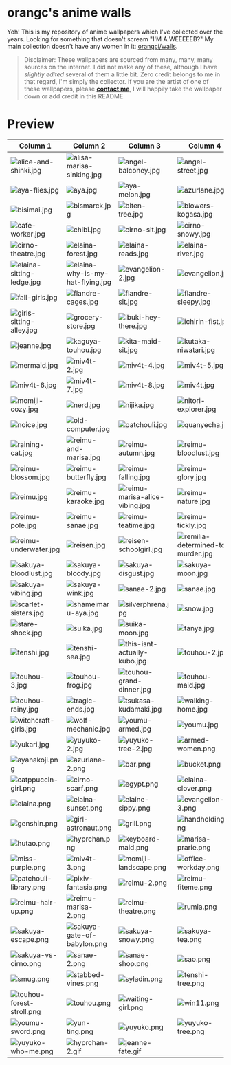# orangc's anime walls
Yoh! This is my repository of anime wallpapers which I've collected over the years. Looking for something that doesn't scream "I'M A WEEEEEB?" My main collection doesn't have any women in it: [orangci/walls](https://github.com/orangci/walls).

> Disclaimer: These wallpapers are sourced from many, many, many sources on the internet. I did not make any of these, although I have *slightly edited* several of them a little bit. Zero credit belongs to me in that regard, I'm simply the collector. If you are the artist of one of these wallpapers, please [**contact me**](https://orangc.net), I will happily take the wallpaper down or add credit in this README.
# Preview
| Column 1 | Column 2 | Column 3 | Column 4 |
|---------|---------|---------|---------|
| ![alice-and-shinki.jpg](https://raw.githubusercontent.com/orangci/aniwalls/main/alice-and-shinki.jpg) | ![alisa-marisa-sinking.jpg](https://raw.githubusercontent.com/orangci/aniwalls/main/alisa-marisa-sinking.jpg) | ![angel-balconey.jpg](https://raw.githubusercontent.com/orangci/aniwalls/main/angel-balconey.jpg) | ![angel-street.jpg](https://raw.githubusercontent.com/orangci/aniwalls/main/angel-street.jpg) |
| ![aya-flies.jpg](https://raw.githubusercontent.com/orangci/aniwalls/main/aya-flies.jpg) | ![aya.jpg](https://raw.githubusercontent.com/orangci/aniwalls/main/aya.jpg) | ![aya-melon.jpg](https://raw.githubusercontent.com/orangci/aniwalls/main/aya-melon.jpg) | ![azurlane.jpg](https://raw.githubusercontent.com/orangci/aniwalls/main/azurlane.jpg) |
| ![bisimai.jpg](https://raw.githubusercontent.com/orangci/aniwalls/main/bisimai.jpg) | ![bismarck.jpg](https://raw.githubusercontent.com/orangci/aniwalls/main/bismarck.jpg) | ![biten-tree.jpg](https://raw.githubusercontent.com/orangci/aniwalls/main/biten-tree.jpg) | ![blowers-kogasa.jpg](https://raw.githubusercontent.com/orangci/aniwalls/main/blowers-kogasa.jpg) |
| ![cafe-worker.jpg](https://raw.githubusercontent.com/orangci/aniwalls/main/cafe-worker.jpg) | ![chibi.jpg](https://raw.githubusercontent.com/orangci/aniwalls/main/chibi.jpg) | ![cirno-sit.jpg](https://raw.githubusercontent.com/orangci/aniwalls/main/cirno-sit.jpg) | ![cirno-snowy.jpg](https://raw.githubusercontent.com/orangci/aniwalls/main/cirno-snowy.jpg) |
| ![cirno-theatre.jpg](https://raw.githubusercontent.com/orangci/aniwalls/main/cirno-theatre.jpg) | ![elaina-forest.jpg](https://raw.githubusercontent.com/orangci/aniwalls/main/elaina-forest.jpg) | ![elaina-reads.jpg](https://raw.githubusercontent.com/orangci/aniwalls/main/elaina-reads.jpg) | ![elaina-river.jpg](https://raw.githubusercontent.com/orangci/aniwalls/main/elaina-river.jpg) |
| ![elaina-sitting-ledge.jpg](https://raw.githubusercontent.com/orangci/aniwalls/main/elaina-sitting-ledge.jpg) | ![elaina-why-is-my-hat-flying.jpg](https://raw.githubusercontent.com/orangci/aniwalls/main/elaina-why-is-my-hat-flying.jpg) | ![evangelion-2.jpg](https://raw.githubusercontent.com/orangci/aniwalls/main/evangelion-2.jpg) | ![evangelion.jpg](https://raw.githubusercontent.com/orangci/aniwalls/main/evangelion.jpg) |
| ![fall-girls.jpg](https://raw.githubusercontent.com/orangci/aniwalls/main/fall-girls.jpg) | ![flandre-cages.jpg](https://raw.githubusercontent.com/orangci/aniwalls/main/flandre-cages.jpg) | ![flandre-sit.jpg](https://raw.githubusercontent.com/orangci/aniwalls/main/flandre-sit.jpg) | ![flandre-sleepy.jpg](https://raw.githubusercontent.com/orangci/aniwalls/main/flandre-sleepy.jpg) |
| ![girls-sitting-alley.jpg](https://raw.githubusercontent.com/orangci/aniwalls/main/girls-sitting-alley.jpg) | ![grocery-store.jpg](https://raw.githubusercontent.com/orangci/aniwalls/main/grocery-store.jpg) | ![ibuki-hey-there.jpg](https://raw.githubusercontent.com/orangci/aniwalls/main/ibuki-hey-there.jpg) | ![ichirin-fist.jpg](https://raw.githubusercontent.com/orangci/aniwalls/main/ichirin-fist.jpg) |
| ![jeanne.jpg](https://raw.githubusercontent.com/orangci/aniwalls/main/jeanne.jpg) | ![kaguya-touhou.jpg](https://raw.githubusercontent.com/orangci/aniwalls/main/kaguya-touhou.jpg) | ![kita-maid-sit.jpg](https://raw.githubusercontent.com/orangci/aniwalls/main/kita-maid-sit.jpg) | ![kutaka-niwatari.jpg](https://raw.githubusercontent.com/orangci/aniwalls/main/kutaka-niwatari.jpg) |
| ![mermaid.jpg](https://raw.githubusercontent.com/orangci/aniwalls/main/mermaid.jpg) | ![miv4t-2.jpg](https://raw.githubusercontent.com/orangci/aniwalls/main/miv4t-2.jpg) | ![miv4t-4.jpg](https://raw.githubusercontent.com/orangci/aniwalls/main/miv4t-4.jpg) | ![miv4t-5.jpg](https://raw.githubusercontent.com/orangci/aniwalls/main/miv4t-5.jpg) |
| ![miv4t-6.jpg](https://raw.githubusercontent.com/orangci/aniwalls/main/miv4t-6.jpg) | ![miv4t-7.jpg](https://raw.githubusercontent.com/orangci/aniwalls/main/miv4t-7.jpg) | ![miv4t-8.jpg](https://raw.githubusercontent.com/orangci/aniwalls/main/miv4t-8.jpg) | ![miv4t.jpg](https://raw.githubusercontent.com/orangci/aniwalls/main/miv4t.jpg) |
| ![momiji-cozy.jpg](https://raw.githubusercontent.com/orangci/aniwalls/main/momiji-cozy.jpg) | ![nerd.jpg](https://raw.githubusercontent.com/orangci/aniwalls/main/nerd.jpg) | ![nijika.jpg](https://raw.githubusercontent.com/orangci/aniwalls/main/nijika.jpg) | ![nitori-explorer.jpg](https://raw.githubusercontent.com/orangci/aniwalls/main/nitori-explorer.jpg) |
| ![noice.jpg](https://raw.githubusercontent.com/orangci/aniwalls/main/noice.jpg) | ![old-computer.jpg](https://raw.githubusercontent.com/orangci/aniwalls/main/old-computer.jpg) | ![patchouli.jpg](https://raw.githubusercontent.com/orangci/aniwalls/main/patchouli.jpg) | ![quanyecha.jpg](https://raw.githubusercontent.com/orangci/aniwalls/main/quanyecha.jpg) |
| ![raining-cat.jpg](https://raw.githubusercontent.com/orangci/aniwalls/main/raining-cat.jpg) | ![reimu-and-marisa.jpg](https://raw.githubusercontent.com/orangci/aniwalls/main/reimu-and-marisa.jpg) | ![reimu-autumn.jpg](https://raw.githubusercontent.com/orangci/aniwalls/main/reimu-autumn.jpg) | ![reimu-bloodlust.jpg](https://raw.githubusercontent.com/orangci/aniwalls/main/reimu-bloodlust.jpg) |
| ![reimu-blossom.jpg](https://raw.githubusercontent.com/orangci/aniwalls/main/reimu-blossom.jpg) | ![reimu-butterfly.jpg](https://raw.githubusercontent.com/orangci/aniwalls/main/reimu-butterfly.jpg) | ![reimu-falling.jpg](https://raw.githubusercontent.com/orangci/aniwalls/main/reimu-falling.jpg) | ![reimu-glory.jpg](https://raw.githubusercontent.com/orangci/aniwalls/main/reimu-glory.jpg) |
| ![reimu.jpg](https://raw.githubusercontent.com/orangci/aniwalls/main/reimu.jpg) | ![reimu-karaoke.jpg](https://raw.githubusercontent.com/orangci/aniwalls/main/reimu-karaoke.jpg) | ![reimu-marisa-alice-vibing.jpg](https://raw.githubusercontent.com/orangci/aniwalls/main/reimu-marisa-alice-vibing.jpg) | ![reimu-nature.jpg](https://raw.githubusercontent.com/orangci/aniwalls/main/reimu-nature.jpg) |
| ![reimu-pole.jpg](https://raw.githubusercontent.com/orangci/aniwalls/main/reimu-pole.jpg) | ![reimu-sanae.jpg](https://raw.githubusercontent.com/orangci/aniwalls/main/reimu-sanae.jpg) | ![reimu-teatime.jpg](https://raw.githubusercontent.com/orangci/aniwalls/main/reimu-teatime.jpg) | ![reimu-tickly.jpg](https://raw.githubusercontent.com/orangci/aniwalls/main/reimu-tickly.jpg) |
| ![reimu-underwater.jpg](https://raw.githubusercontent.com/orangci/aniwalls/main/reimu-underwater.jpg) | ![reisen.jpg](https://raw.githubusercontent.com/orangci/aniwalls/main/reisen.jpg) | ![reisen-schoolgirl.jpg](https://raw.githubusercontent.com/orangci/aniwalls/main/reisen-schoolgirl.jpg) | ![remilia-determined-to-murder.jpg](https://raw.githubusercontent.com/orangci/aniwalls/main/remilia-determined-to-murder.jpg) |
| ![sakuya-bloodlust.jpg](https://raw.githubusercontent.com/orangci/aniwalls/main/sakuya-bloodlust.jpg) | ![sakuya-bloody.jpg](https://raw.githubusercontent.com/orangci/aniwalls/main/sakuya-bloody.jpg) | ![sakuya-disgust.jpg](https://raw.githubusercontent.com/orangci/aniwalls/main/sakuya-disgust.jpg) | ![sakuya-moon.jpg](https://raw.githubusercontent.com/orangci/aniwalls/main/sakuya-moon.jpg) |
| ![sakuya-vibing.jpg](https://raw.githubusercontent.com/orangci/aniwalls/main/sakuya-vibing.jpg) | ![sakuya-wink.jpg](https://raw.githubusercontent.com/orangci/aniwalls/main/sakuya-wink.jpg) | ![sanae-2.jpg](https://raw.githubusercontent.com/orangci/aniwalls/main/sanae-2.jpg) | ![sanae.jpg](https://raw.githubusercontent.com/orangci/aniwalls/main/sanae.jpg) |
| ![scarlet-sisters.jpg](https://raw.githubusercontent.com/orangci/aniwalls/main/scarlet-sisters.jpg) | ![shameimaru-aya.jpg](https://raw.githubusercontent.com/orangci/aniwalls/main/shameimaru-aya.jpg) | ![silverphrena.jpg](https://raw.githubusercontent.com/orangci/aniwalls/main/silverphrena.jpg) | ![snow.jpg](https://raw.githubusercontent.com/orangci/aniwalls/main/snow.jpg) |
| ![stare-shock.jpg](https://raw.githubusercontent.com/orangci/aniwalls/main/stare-shock.jpg) | ![suika.jpg](https://raw.githubusercontent.com/orangci/aniwalls/main/suika.jpg) | ![suika-moon.jpg](https://raw.githubusercontent.com/orangci/aniwalls/main/suika-moon.jpg) | ![tanya.jpg](https://raw.githubusercontent.com/orangci/aniwalls/main/tanya.jpg) |
| ![tenshi.jpg](https://raw.githubusercontent.com/orangci/aniwalls/main/tenshi.jpg) | ![tenshi-sea.jpg](https://raw.githubusercontent.com/orangci/aniwalls/main/tenshi-sea.jpg) | ![this-isnt-actually-kubo.jpg](https://raw.githubusercontent.com/orangci/aniwalls/main/this-isnt-actually-kubo.jpg) | ![touhou-2.jpg](https://raw.githubusercontent.com/orangci/aniwalls/main/touhou-2.jpg) |
| ![touhou-3.jpg](https://raw.githubusercontent.com/orangci/aniwalls/main/touhou-3.jpg) | ![touhou-frog.jpg](https://raw.githubusercontent.com/orangci/aniwalls/main/touhou-frog.jpg) | ![touhou-grand-dinner.jpg](https://raw.githubusercontent.com/orangci/aniwalls/main/touhou-grand-dinner.jpg) | ![touhou-maid.jpg](https://raw.githubusercontent.com/orangci/aniwalls/main/touhou-maid.jpg) |
| ![touhou-rainy.jpg](https://raw.githubusercontent.com/orangci/aniwalls/main/touhou-rainy.jpg) | ![tragic-ends.jpg](https://raw.githubusercontent.com/orangci/aniwalls/main/tragic-ends.jpg) | ![tsukasa-kudamaki.jpg](https://raw.githubusercontent.com/orangci/aniwalls/main/tsukasa-kudamaki.jpg) | ![walking-home.jpg](https://raw.githubusercontent.com/orangci/aniwalls/main/walking-home.jpg) |
| ![witchcraft-girls.jpg](https://raw.githubusercontent.com/orangci/aniwalls/main/witchcraft-girls.jpg) | ![wolf-mechanic.jpg](https://raw.githubusercontent.com/orangci/aniwalls/main/wolf-mechanic.jpg) | ![youmu-armed.jpg](https://raw.githubusercontent.com/orangci/aniwalls/main/youmu-armed.jpg) | ![youmu.jpg](https://raw.githubusercontent.com/orangci/aniwalls/main/youmu.jpg) |
| ![yukari.jpg](https://raw.githubusercontent.com/orangci/aniwalls/main/yukari.jpg) | ![yuyuko-2.jpg](https://raw.githubusercontent.com/orangci/aniwalls/main/yuyuko-2.jpg) | ![yuyuko-tree-2.jpg](https://raw.githubusercontent.com/orangci/aniwalls/main/yuyuko-tree-2.jpg) | ![armed-women.png](https://raw.githubusercontent.com/orangci/aniwalls/main/armed-women.png) |
| ![ayanakoji.png](https://raw.githubusercontent.com/orangci/aniwalls/main/ayanakoji.png) | ![azurlane-2.png](https://raw.githubusercontent.com/orangci/aniwalls/main/azurlane-2.png) | ![bar.png](https://raw.githubusercontent.com/orangci/aniwalls/main/bar.png) | ![bucket.png](https://raw.githubusercontent.com/orangci/aniwalls/main/bucket.png) |
| ![catppuccin-girl.png](https://raw.githubusercontent.com/orangci/aniwalls/main/catppuccin-girl.png) | ![cirno-scarf.png](https://raw.githubusercontent.com/orangci/aniwalls/main/cirno-scarf.png) | ![egypt.png](https://raw.githubusercontent.com/orangci/aniwalls/main/egypt.png) | ![elaina-clover.png](https://raw.githubusercontent.com/orangci/aniwalls/main/elaina-clover.png) |
| ![elaina.png](https://raw.githubusercontent.com/orangci/aniwalls/main/elaina.png) | ![elaina-sunset.png](https://raw.githubusercontent.com/orangci/aniwalls/main/elaina-sunset.png) | ![elaine-sippy.png](https://raw.githubusercontent.com/orangci/aniwalls/main/elaine-sippy.png) | ![evangelion-3.png](https://raw.githubusercontent.com/orangci/aniwalls/main/evangelion-3.png) |
| ![genshin.png](https://raw.githubusercontent.com/orangci/aniwalls/main/genshin.png) | ![girl-astronaut.png](https://raw.githubusercontent.com/orangci/aniwalls/main/girl-astronaut.png) | ![grill.png](https://raw.githubusercontent.com/orangci/aniwalls/main/grill.png) | ![handholding.png](https://raw.githubusercontent.com/orangci/aniwalls/main/handholding.png) |
| ![hutao.png](https://raw.githubusercontent.com/orangci/aniwalls/main/hutao.png) | ![hyprchan.png](https://raw.githubusercontent.com/orangci/aniwalls/main/hyprchan.png) | ![keyboard-maid.png](https://raw.githubusercontent.com/orangci/aniwalls/main/keyboard-maid.png) | ![marisa-prarie.png](https://raw.githubusercontent.com/orangci/aniwalls/main/marisa-prarie.png) |
| ![miss-purple.png](https://raw.githubusercontent.com/orangci/aniwalls/main/miss-purple.png) | ![miv4t-3.png](https://raw.githubusercontent.com/orangci/aniwalls/main/miv4t-3.png) | ![momiji-landscape.png](https://raw.githubusercontent.com/orangci/aniwalls/main/momiji-landscape.png) | ![office-workday.png](https://raw.githubusercontent.com/orangci/aniwalls/main/office-workday.png) |
| ![patchouli-library.png](https://raw.githubusercontent.com/orangci/aniwalls/main/patchouli-library.png) | ![pixiv-fantasia.png](https://raw.githubusercontent.com/orangci/aniwalls/main/pixiv-fantasia.png) | ![reimu-2.png](https://raw.githubusercontent.com/orangci/aniwalls/main/reimu-2.png) | ![reimu-fiteme.png](https://raw.githubusercontent.com/orangci/aniwalls/main/reimu-fiteme.png) |
| ![reimu-hair-up.png](https://raw.githubusercontent.com/orangci/aniwalls/main/reimu-hair-up.png) | ![reimu-marisa-2.png](https://raw.githubusercontent.com/orangci/aniwalls/main/reimu-marisa-2.png) | ![reimu-theatre.png](https://raw.githubusercontent.com/orangci/aniwalls/main/reimu-theatre.png) | ![rumia.png](https://raw.githubusercontent.com/orangci/aniwalls/main/rumia.png) |
| ![sakuya-escape.png](https://raw.githubusercontent.com/orangci/aniwalls/main/sakuya-escape.png) | ![sakuya-gate-of-babylon.png](https://raw.githubusercontent.com/orangci/aniwalls/main/sakuya-gate-of-babylon.png) | ![sakuya-snowy.png](https://raw.githubusercontent.com/orangci/aniwalls/main/sakuya-snowy.png) | ![sakuya-tea.png](https://raw.githubusercontent.com/orangci/aniwalls/main/sakuya-tea.png) |
| ![sakuya-vs-cirno.png](https://raw.githubusercontent.com/orangci/aniwalls/main/sakuya-vs-cirno.png) | ![sanae-2.png](https://raw.githubusercontent.com/orangci/aniwalls/main/sanae-2.png) | ![sanae-shop.png](https://raw.githubusercontent.com/orangci/aniwalls/main/sanae-shop.png) | ![sao.png](https://raw.githubusercontent.com/orangci/aniwalls/main/sao.png) |
| ![smug.png](https://raw.githubusercontent.com/orangci/aniwalls/main/smug.png) | ![stabbed-vines.png](https://raw.githubusercontent.com/orangci/aniwalls/main/stabbed-vines.png) | ![syladin.png](https://raw.githubusercontent.com/orangci/aniwalls/main/syladin.png) | ![tenshi-tree.png](https://raw.githubusercontent.com/orangci/aniwalls/main/tenshi-tree.png) |
| ![touhou-forest-stroll.png](https://raw.githubusercontent.com/orangci/aniwalls/main/touhou-forest-stroll.png) | ![touhou.png](https://raw.githubusercontent.com/orangci/aniwalls/main/touhou.png) | ![waiting-girl.png](https://raw.githubusercontent.com/orangci/aniwalls/main/waiting-girl.png) | ![win11.png](https://raw.githubusercontent.com/orangci/aniwalls/main/win11.png) |
| ![youmu-sword.png](https://raw.githubusercontent.com/orangci/aniwalls/main/youmu-sword.png) | ![yun-ting.png](https://raw.githubusercontent.com/orangci/aniwalls/main/yun-ting.png) | ![yuyuko.png](https://raw.githubusercontent.com/orangci/aniwalls/main/yuyuko.png) | ![yuyuko-tree.png](https://raw.githubusercontent.com/orangci/aniwalls/main/yuyuko-tree.png) |
| ![yuyuko-who-me.png](https://raw.githubusercontent.com/orangci/aniwalls/main/yuyuko-who-me.png) | ![hyprchan-2.gif](https://raw.githubusercontent.com/orangci/aniwalls/main/hyprchan-2.gif) | ![jeanne-fate.gif](https://raw.githubusercontent.com/orangci/aniwalls/main/jeanne-fate.gif) | |
